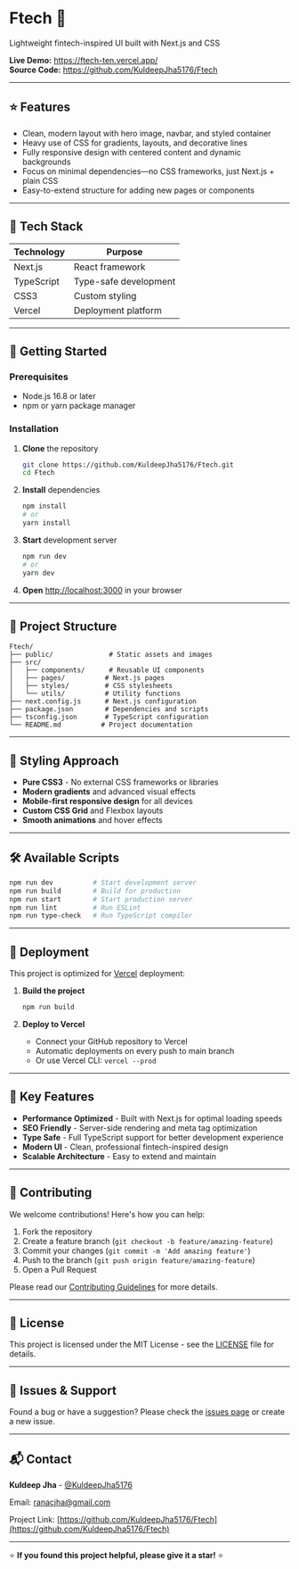 # Ftech 🚀

Lightweight fintech-inspired UI built with Next.js and CSS

**Live Demo:** https://ftech-ten.vercel.app/  
**Source Code:** https://github.com/KuldeepJha5176/Ftech

---

## ⭐ Features

- Clean, modern layout with hero image, navbar, and styled container
- Heavy use of CSS for gradients, layouts, and decorative lines
- Fully responsive design with centered content and dynamic backgrounds
- Focus on minimal dependencies—no CSS frameworks, just Next.js + plain CSS
- Easy-to-extend structure for adding new pages or components

---

## 🚀 Tech Stack

| Technology   | Purpose               |
|-------------|------------------------|
| Next.js     | React framework        |
| TypeScript  | Type-safe development  |
| CSS3        | Custom styling         |
| Vercel      | Deployment platform    |

---

## 🔧 Getting Started

### Prerequisites
- Node.js 16.8 or later
- npm or yarn package manager

### Installation

1. **Clone** the repository
   ```bash
   git clone https://github.com/KuldeepJha5176/Ftech.git
   cd Ftech
   ```

2. **Install** dependencies
   ```bash
   npm install
   # or
   yarn install
   ```

3. **Start** development server
   ```bash
   npm run dev
   # or
   yarn dev
   ```

4. **Open** [http://localhost:3000](http://localhost:3000) in your browser

---

## 📁 Project Structure

```
Ftech/
├── public/              # Static assets and images
├── src/
│   ├── components/      # Reusable UI components
│   ├── pages/          # Next.js pages
│   ├── styles/         # CSS stylesheets
│   └── utils/          # Utility functions
├── next.config.js      # Next.js configuration
├── package.json        # Dependencies and scripts
├── tsconfig.json       # TypeScript configuration
└── README.md          # Project documentation
```

---

## 🎨 Styling Approach

- **Pure CSS3** - No external CSS frameworks or libraries
- **Modern gradients** and advanced visual effects
- **Mobile-first responsive design** for all devices
- **Custom CSS Grid** and Flexbox layouts
- **Smooth animations** and hover effects

---

## 🛠️ Available Scripts

```bash
npm run dev          # Start development server
npm run build        # Build for production
npm run start        # Start production server
npm run lint         # Run ESLint
npm run type-check   # Run TypeScript compiler
```

---

## 🚀 Deployment

This project is optimized for [Vercel](https://vercel.com/) deployment:

1. **Build the project**
   ```bash
   npm run build
   ```

2. **Deploy to Vercel**
   - Connect your GitHub repository to Vercel
   - Automatic deployments on every push to main branch
   - Or use Vercel CLI: `vercel --prod`

---

## 🌟 Key Features

- **Performance Optimized** - Built with Next.js for optimal loading speeds
- **SEO Friendly** - Server-side rendering and meta tag optimization
- **Type Safe** - Full TypeScript support for better development experience
- **Modern UI** - Clean, professional fintech-inspired design
- **Scalable Architecture** - Easy to extend and maintain

---

## 🤝 Contributing

We welcome contributions! Here's how you can help:

1. Fork the repository
2. Create a feature branch (`git checkout -b feature/amazing-feature`)
3. Commit your changes (`git commit -m 'Add amazing feature'`)
4. Push to the branch (`git push origin feature/amazing-feature`)
5. Open a Pull Request

Please read our [Contributing Guidelines](CONTRIBUTING.md) for more details.

---

## 📄 License

This project is licensed under the MIT License - see the [LICENSE](LICENSE) file for details.

---

## 🐛 Issues & Support

Found a bug or have a suggestion? Please check the [issues page](https://github.com/KuldeepJha5176/Ftech/issues) or create a new issue.

---

## 📬 Contact

**Kuldeep Jha** - [@KuldeepJha5176](https://github.com/KuldeepJha5176)

Email: ranacjha@gmail.com

Project Link: [https://github.com/KuldeepJha5176/Ftech](https://github.com/KuldeepJha5176/Ftech)

---

⭐ **If you found this project helpful, please give it a star!** ⭐
